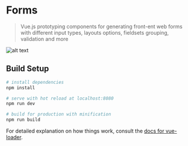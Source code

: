 # Forms

> Vue.js prototyping components for generating front-ent web forms
> with different input types, layouts options, fieldsets grouping, 
> validation and more

![alt text](https://dl.dropboxusercontent.com/u/1207859/vuejsforms.png "Screenshot")

## Build Setup

``` bash
# install dependencies
npm install

# serve with hot reload at localhost:8080
npm run dev

# build for production with minification
npm run build
```

For detailed explanation on how things work, consult the [docs for vue-loader](http://vuejs.github.io/vue-loader).
